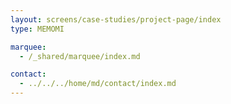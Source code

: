 ```yaml
---
layout: screens/case-studies/project-page/index
type: MEMOMI

marquee:
  - /_shared/marquee/index.md

contact:
  - ../../../home/md/contact/index.md
---
```

